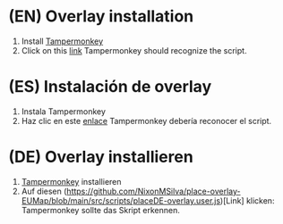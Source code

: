 # (EN) Overlay installation

1. Install [Tampermonkey](https://www.tampermonkey.net/)
2. Click on this [link](https://github.com/NixonMSilva/place-overlay-EUMap/blob/main/src/scripts/placeDE-overlay.user.js) Tampermonkey should recognize the script.

# (ES) Instalación de overlay

1. Instala Tampermonkey
2. Haz clic en este [enlace](https://github.com/NixonMSilva/place-overlay-EUMap/blob/main/src/scripts/placeDE-overlay.user.js) Tampermonkey debería reconocer el script.

# (DE) Overlay installieren

1. [Tampermonkey](https://www.tampermonkey.net/) installieren
2. Auf diesen (https://github.com/NixonMSilva/place-overlay-EUMap/blob/main/src/scripts/placeDE-overlay.user.js)[Link] klicken: Tampermonkey sollte das Skript erkennen.

